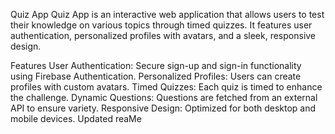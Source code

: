 Quiz App
Quiz App is an interactive web application that allows users to test their knowledge on various topics through timed quizzes. It features user authentication, personalized profiles with avatars, and a sleek, responsive design.

Features
User Authentication: Secure sign-up and sign-in functionality using Firebase Authentication.
Personalized Profiles: Users can create profiles with custom avatars.
Timed Quizzes: Each quiz is timed to enhance the challenge.
Dynamic Questions: Questions are fetched from an external API to ensure variety.
Responsive Design: Optimized for both desktop and mobile devices.
Updated reaMe
